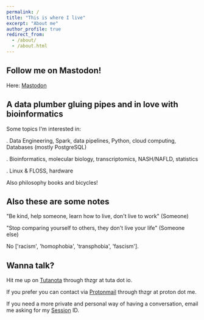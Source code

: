 ```yaml
---
permalink: /
title: "This is where I live"
excerpt: "About me"
author_profile: true
redirect_from: 
  - /about/
  - /about.html
---
```


## Follow me on Mastodon!
Here: <a rel="me" href="https://mas.to/@thz">Mastodon</a>

## A data plumber gluing pipes and in love with bioinformatics

Some topics I'm interested in:

. Data Engineering, Spark, data pipelines, Python, cloud computing, Databases (mostly PostgreSQL)

. Bioinformatics, molecular biology, transcriptomics, NASH/NAFLD, statistics

. Linux & FLOSS, hardware

Also philosophy books and bicycles!

## Also these are some notes

"Be kind, help someone, learn how to live, don't live to work" (Someone)

"Stop comparing yourself to others, they don't live your life" (Someone else)

No ['racism', 'homophobia', 'transphobia', 'fascism'].

## Wanna talk?

Hit me up on [Tutanota](mailto:thzgr@tuta.io) through thzgr at tuta dot io.

If you prefer you can contact via [Protonmail](mailto:thzgr@proton.me) through thzgr at proton dot me.

If you need a more private and personal way of having a conversation, email me asking for my [Session](https://getsession.org/) ID.
